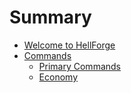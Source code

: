 # Summary

- [Welcome to HellForge](01_Welcome.md)
- [Commands](02_Commands.md)
    - [Primary Commands](commands/primaryCommands.md)
    - [Economy](commands/economyCommands.md)
 
